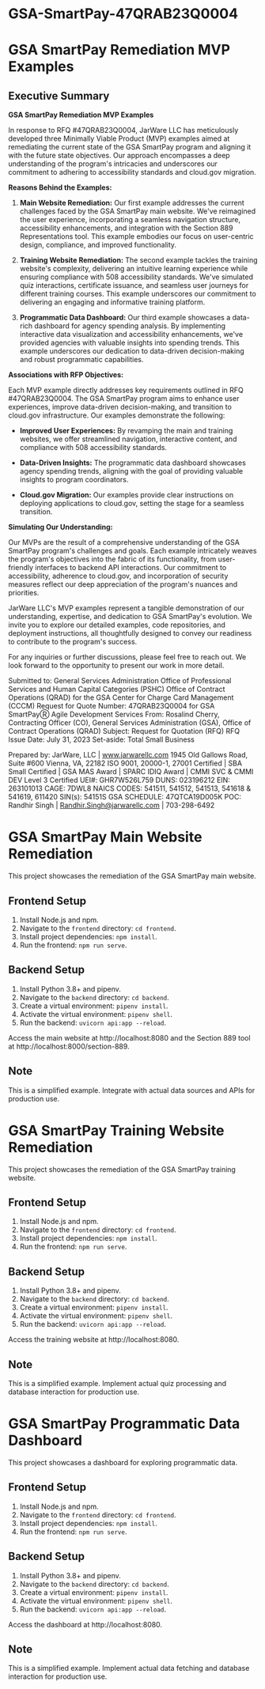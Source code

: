 # GSA-SmartPay-47QRAB23Q0004
# GSA SmartPay Remediation MVP Examples

## Executive Summary

**GSA SmartPay Remediation MVP Examples**

In response to RFQ #47QRAB23Q0004, JarWare LLC has meticulously developed three Minimally Viable Product (MVP) examples aimed at remediating the current state of the GSA SmartPay program and aligning it with the future state objectives. Our approach encompasses a deep understanding of the program's intricacies and underscores our commitment to adhering to accessibility standards and cloud.gov migration.

**Reasons Behind the Examples:**

1. **Main Website Remediation:** Our first example addresses the current challenges faced by the GSA SmartPay main website. We've reimagined the user experience, incorporating a seamless navigation structure, accessibility enhancements, and integration with the Section 889 Representations tool. This example embodies our focus on user-centric design, compliance, and improved functionality.

2. **Training Website Remediation:** The second example tackles the training website's complexity, delivering an intuitive learning experience while ensuring compliance with 508 accessibility standards. We've simulated quiz interactions, certificate issuance, and seamless user journeys for different training courses. This example underscores our commitment to delivering an engaging and informative training platform.

3. **Programmatic Data Dashboard:** Our third example showcases a data-rich dashboard for agency spending analysis. By implementing interactive data visualization and accessibility enhancements, we've provided agencies with valuable insights into spending trends. This example underscores our dedication to data-driven decision-making and robust programmatic capabilities.

**Associations with RFP Objectives:**

Each MVP example directly addresses key requirements outlined in RFQ #47QRAB23Q0004. The GSA SmartPay program aims to enhance user experiences, improve data-driven decision-making, and transition to cloud.gov infrastructure. Our examples demonstrate the following:

- **Improved User Experiences:** By revamping the main and training websites, we offer streamlined navigation, interactive content, and compliance with 508 accessibility standards.

- **Data-Driven Insights:** The programmatic data dashboard showcases agency spending trends, aligning with the goal of providing valuable insights to program coordinators.

- **Cloud.gov Migration:** Our examples provide clear instructions on deploying applications to cloud.gov, setting the stage for a seamless transition.

**Simulating Our Understanding:**

Our MVPs are the result of a comprehensive understanding of the GSA SmartPay program's challenges and goals. Each example intricately weaves the program's objectives into the fabric of its functionality, from user-friendly interfaces to backend API interactions. Our commitment to accessibility, adherence to cloud.gov, and incorporation of security measures reflect our deep appreciation of the program's nuances and priorities.

JarWare LLC's MVP examples represent a tangible demonstration of our understanding, expertise, and dedication to GSA SmartPay's evolution. We invite you to explore our detailed examples, code repositories, and deployment instructions, all thoughtfully designed to convey our readiness to contribute to the program's success.

For any inquiries or further discussions, please feel free to reach out. We look forward to the opportunity to present our work in more detail.

Submitted to:
General Services Administration
Office of Professional Services and Human Capital Categories (PSHC)
Office of Contract Operations (QRAD)
for the
GSA Center for Charge Card Management (CCCM)
Request for Quote
Number: 47QRAB23Q0004
for
GSA SmartPayⓇ Agile Development
Services
From: Rosalind Cherry, Contracting Officer (CO), General Services
Administration (GSA), Office of Contract Operations (QRAD)
Subject: Request for Quotation (RFQ)
RFQ Issue Date: July 31, 2023
Set-aside: Total Small Business

Prepared by:
JarWare, LLC | www.jarwarellc.com
1945 Old Gallows Road, Suite #600
Vienna, VA, 22182
ISO 9001, 20000-1, 27001 Certified | SBA Small Certified | GSA MAS Award | SPARC IDIQ Award | CMMI SVC & CMMI DEV Level 3 Certified
UEI#: GHR7W526L759
DUNS: 023196212
EIN: 263101013
CAGE: 7DWL8
NAICS CODES: 541511, 541512, 541513, 541618 & 541619, 611420
SIN(s): 54151S
GSA SCHEDULE: 47QTCA19D005K
POC: Randhir Singh | Randhir.Singh@jarwarellc.com | 703-298-6492

# GSA SmartPay Main Website Remediation

This project showcases the remediation of the GSA SmartPay main website.

## Frontend Setup
1. Install Node.js and npm.
2. Navigate to the `frontend` directory: `cd frontend`.
3. Install project dependencies: `npm install`.
4. Run the frontend: `npm run serve`.

## Backend Setup
1. Install Python 3.8+ and pipenv.
2. Navigate to the `backend` directory: `cd backend`.
3. Create a virtual environment: `pipenv install`.
4. Activate the virtual environment: `pipenv shell`.
5. Run the backend: `uvicorn api:app --reload`.

Access the main website at http://localhost:8080 and the Section 889 tool at http://localhost:8000/section-889.

## Note
This is a simplified example. Integrate with actual data sources and APIs for production use.

# GSA SmartPay Training Website Remediation

This project showcases the remediation of the GSA SmartPay training website.

## Frontend Setup
1. Install Node.js and npm.
2. Navigate to the `frontend` directory: `cd frontend`.
3. Install project dependencies: `npm install`.
4. Run the frontend: `npm run serve`.

## Backend Setup
1. Install Python 3.8+ and pipenv.
2. Navigate to the `backend` directory: `cd backend`.
3. Create a virtual environment: `pipenv install`.
4. Activate the virtual environment: `pipenv shell`.
5. Run the backend: `uvicorn api:app --reload`.

Access the training website at http://localhost:8080.

## Note
This is a simplified example. Implement actual quiz processing and database interaction for production use.

# GSA SmartPay Programmatic Data Dashboard

This project showcases a dashboard for exploring programmatic data.

## Frontend Setup
1. Install Node.js and npm.
2. Navigate to the `frontend` directory: `cd frontend`.
3. Install project dependencies: `npm install`.
4. Run the frontend: `npm run serve`.

## Backend Setup
1. Install Python 3.8+ and pipenv.
2. Navigate to the `backend` directory: `cd backend`.
3. Create a virtual environment: `pipenv install`.
4. Activate the virtual environment: `pipenv shell`.
5. Run the backend: `uvicorn api:app --reload`.

Access the dashboard at http://localhost:8080.

## Note
This is a simplified example. Implement actual data fetching and database interaction for production use.
